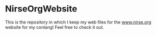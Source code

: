 # NirseOrgWebsite
This is the repository in which I keep my web files for the www.nirse.org website for my conlang! Feel free to check it out.
